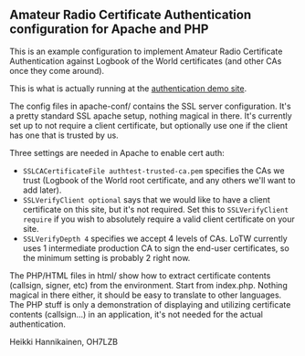 
Amateur Radio Certificate Authentication configuration for Apache and PHP
--------------------------------------------------------------------------


This is an example configuration to implement Amateur Radio Certificate
Authentication against Logbook of the World certificates (and other CAs once
they come around).

This is what is actually running at the
[authentication demo site](https://authtest.aprs.fi).

The config files in apache-conf/ contains the SSL server configuration. 
It's a pretty standard SSL apache setup, nothing magical in there.  It's
currently set up to not require a client certificate, but optionally use one
if the client has one that is trusted by us.

Three settings are needed in Apache to enable cert auth:

 * <code>SSLCACertificateFile authtest-trusted-ca.pem</code> specifies
   the CAs we trust (Logbook of the World root certificate, and any
   others we'll want to add later).
 * <code>SSLVerifyClient optional</code> says that we would like to have
   a client certificate on this site, but it's not required. Set this to
   <code>SSLVerifyClient require</code> if you wish to absolutely require
   a valid client certificate on your site.
 * <code>SSLVerifyDepth 4</code> specifies we accept 4 levels of CAs.
   LoTW currently uses 1 intermediate production CA to sign the end-user
   certificates, so the minimum setting is probably 2 right now.

The PHP/HTML files in html/ show how to extract certificate contents
(callsign, signer, etc) from the environment.  Start from index.php. 
Nothing magical in there either, it should be easy to translate to other
languages.  The PHP stuff is only a demonstration of displaying and
utilizing certificate contents (callsign...) in an application, it's not
needed for the actual authentication.

Heikki Hannikainen, OH7LZB

